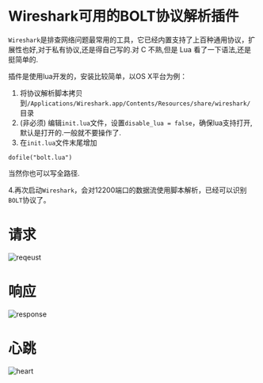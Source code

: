 # Wireshark可用的BOLT协议解析插件

`Wireshark`是排查网络问题最常用的工具，它已经内置支持了上百种通用协议，扩展性也好,对于私有协议,还是得自己写的.对 C 不熟,但是 Lua 看了一下语法,还是挺简单的.

插件是使用lua开发的，安装比较简单，以OS X平台为例：

1. 将协议解析脚本拷贝到`/Applications/Wireshark.app/Contents/Resources/share/wireshark/` 目录
2. (非必须) 编辑`init.lua`文件，设置`disable_lua = false`，确保lua支持打开,默认是打开的.一般就不要操作了.
3. 在`init.lua`文件末尾增加
```
dofile("bolt.lua")
```
当然你也可以写全路径.

4.再次启动`Wireshark`，会对12200端口的数据流使用脚本解析，已经可以识别`BOLT`协议了。


# 请求

![reqeust](https://github.com/leizhiyuan/bolt-dissector/raw/master/src/media/request.png)

# 响应

![response](https://github.com/leizhiyuan/bolt-dissector/raw/master/src/media/response.png)

# 心跳

![heart](https://github.com/leizhiyuan/bolt-dissector/raw/master/src/media/heart.png)
